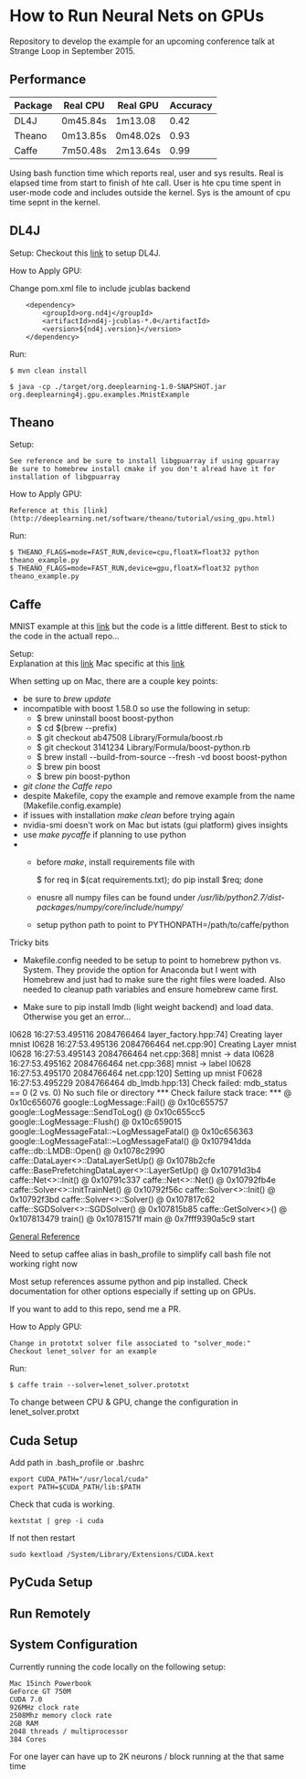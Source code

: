 How to Run Neural Nets on GPUs
==================

Repository to develop the example for an upcoming conference talk at Strange Loop in September 2015.


## Performance

| **Package** | **Real CPU** | **Real GPU** | **Accuracy** |
|-------------|--------------|--------------|--------------|
| DL4J        | 0m45.84s     | 1m13.08      | 0.42         | 
| Theano      | 0m13.85s     | 0m48.02s     | 0.93         | - printing is slowing it down
| Caffe       | 7m50.48s     | 2m13.64s     | 0.99         |


Using bash function time which reports real, user and sys results. Real is elapsed time from start to finish of hte call. User is hte cpu time spent in user-mode code and includes outside the kernel. Sys is the amount of cpu time sepnt in the kernel.


DL4J
--------


Setup:
Checkout this [link](http://nd4j.org/getstarted.html) to setup DL4J.

How to Apply GPU:

Change pom.xml file to include jcublas backend

        <dependency>
            <groupId>org.nd4j</groupId>
            <artifactId>nd4j-jcublas-*.0</artifactId>
            <version>${nd4j.version}</version>
        </dependency>


Run:
    
    $ mvn clean install

    $ java -cp ./target/org.deeplearning-1.0-SNAPSHOT.jar org.deeplearning4j.gpu.examples.MnistExample


Theano
--------



Setup:

	See reference and be sure to install libgpuarray if using gpuarray
	Be sure to homebrew install cmake if you don't alread have it for installation of libgpuarray

How to Apply GPU:

    Reference at this [link](http://deeplearning.net/software/theano/tutorial/using_gpu.html)

Run:

    $ THEANO_FLAGS=mode=FAST_RUN,device=cpu,floatX=float32 python theano_example.py 
    $ THEANO_FLAGS=mode=FAST_RUN,device=gpu,floatX=float32 python theano_example.py 


Caffe
--------

MNIST example at this [link](http://caffe.berkeleyvision.org/gathered/examples/mnist.html) but the code is a little different. Best to stick to the code in the actuall repo...    
   
   
Setup:   
Explanation at this [link](http://caffe.berkeleyvision.org/installation.html)
Mac specific at this [link](http://caffe.berkeleyvision.org/install_osx.html)

When setting up on Mac, there are a couple key points:

- be sure to *brew update*
- incompatible with boost 1.58.0 so use the following in setup:
	- $ brew uninstall boost boost-python
	- $ cd $(brew --prefix)
	- $ git checkout ab47508 Library/Formula/boost.rb
	- $ git checkout 3141234 Library/Formula/boost-python.rb
	- $ brew install --build-from-source --fresh -vd boost boost-python
	- $ brew pin boost
	- $ brew pin boost-python
- *git clone the Caffe repo*
- despite Makefile, copy the example and remove example from the name (Makefile.config.example)
- if issues with installation *make clean* before trying again
- nvidia-smi doesn't work on Mac but istats (gui platform) gives insights
- use *make pycaffe* if planning to use python
- 	- before *make*, install requirements file with

		$ for req in $(cat requirements.txt); do pip install $req; done 	

	- enusre all numpy files can be found under */usr/lib/python2.7/dist-packages/numpy/core/include/numpy/*
	- setup python path to point to PYTHONPATH=/path/to/caffe/python


Tricky bits
- Makefile.config needed to be setup to point to homebrew python vs. System. They provide the option for Anaconda but I went with Homebrew and just had to make sure the right files were loaded. Also needed to cleanup path variables and ensure homebrew came first.

 - Make sure to pip install lmdb (light weight backend) and load data. Otherwise you get an error...

I0628 16:27:53.495116 2084766464 layer_factory.hpp:74] Creating layer mnist
I0628 16:27:53.495136 2084766464 net.cpp:90] Creating Layer mnist
I0628 16:27:53.495143 2084766464 net.cpp:368] mnist -> data
I0628 16:27:53.495162 2084766464 net.cpp:368] mnist -> label
I0628 16:27:53.495170 2084766464 net.cpp:120] Setting up mnist
F0628 16:27:53.495229 2084766464 db_lmdb.hpp:13] Check failed: mdb_status == 0 (2 vs. 0) No such file or directory
*** Check failure stack trace: ***
    @        0x10c656076  google::LogMessage::Fail()
    @        0x10c655757  google::LogMessage::SendToLog()
    @        0x10c655cc5  google::LogMessage::Flush()
    @        0x10c659015  google::LogMessageFatal::~LogMessageFatal()
    @        0x10c656363  google::LogMessageFatal::~LogMessageFatal()
    @        0x107941dda  caffe::db::LMDB::Open()
    @        0x1078c2990  caffe::DataLayer<>::DataLayerSetUp()
    @        0x1078b2cfe  caffe::BasePrefetchingDataLayer<>::LayerSetUp()
    @        0x10791d3b4  caffe::Net<>::Init()
    @        0x10791c337  caffe::Net<>::Net()
    @        0x10792fb4e  caffe::Solver<>::InitTrainNet()
    @        0x10792f56c  caffe::Solver<>::Init()
    @        0x10792f3bd  caffe::Solver<>::Solver()
    @        0x107817c62  caffe::SGDSolver<>::SGDSolver()
    @        0x107815b85  caffe::GetSolver<>()
    @        0x107813479  train()
    @        0x10781571f  main
    @     0x7fff9390a5c9  start
   
[General Reference](http://tutorial.caffe.berkeleyvision.org/)   


Need to setup caffee alias in bash_profile to simplify call
bash file not working right now

Most setup references assume python and pip installed. Check documentation for other options especially if setting up on GPUs. 

If you want to add to this repo, send me a PR.

How to Apply GPU:

    Change in prototxt solver file associated to "solver_mode:"
    Checkout lenet_solver for an example

Run:

    $ caffe train --solver=lenet_solver.prototxt

To change between CPU & GPU, change the configuration in lenet_solver.protxt

Cuda Setup
--------
Add path in .bash_profile or .bashrc

    export CUDA_PATH="/usr/local/cuda"
    export PATH=$CUDA_PATH/lib:$PATH

Check that cuda is working. 
        
    kextstat | grep -i cuda

If not then restart

    sudo kextload /System/Library/Extensions/CUDA.kext
   

PyCuda Setup
--------


Run Remotely
--------


System Configuration
--------

Currently running the code locally on the following setup:

    Mac 15inch Powerbook
    GeForce GT 750M
    CUDA 7.0
    926MHz clock rate
    2508Mhz memory clock rate
    2GB RAM
    2048 threads / multiprocessor
    384 Cores

For one layer can have up to 2K neurons / block running at the that same time
